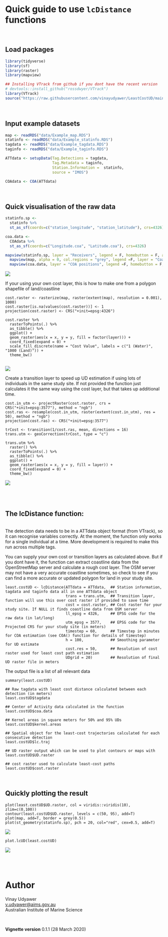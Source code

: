 

Quick guide to use `lcDistance` functions
===================================

<br>

Load packages
---------

```r
library(tidyverse)
library(sf)
library(raster)
library(mapview)

## Installing VTrack from github if you dont have the recent version
# devtools::install_github("rossdwyer/VTrack")
library(VTrack)
source("https://raw.githubusercontent.com/vinayudyawer/LeastCostUD/main/2020-03-28_lcDistance.R")
```
<br>

Input example datasets
---------

```r
map <- readRDS("data/Example_map.RDS")
statinfo <- readRDS("data/Example_statinfo.RDS")
tagdata <- readRDS("data/Example_tagdata.RDS")
taginfo <- readRDS("data/Example_taginfo.RDS")

ATTdata <- setupData(Tag.Detections = tagdata, 
                     Tag.Metadata = taginfo,
                     Station.Information =  statinfo, 
                     source = "IMOS")

COAdata <- COA(ATTdata)
```
<br>

Quick visualisation of the raw data
---------

```r
statinfo.sp <- 
  statinfo %>% 
  st_as_sf(coords=c("station_longitude", "station_latitude"), crs=4326)

coa.data <-
  COAdata %>% 
  st_as_sf(coords=c("Longitude.coa", "Latitude.coa"), crs=4326)

mapview(statinfo.sp, layer = "Receivers", legend = F, homebutton = F, alpha.regions = 0) +
  mapview(map, alpha = 0, col.regions = "grey", legend =F, layer = "Coastline polygon", homebutton = F) +
  mapview(coa.data, layer = "COA positions", legend =F, homebutton = F, alpha = 0, col.regions = 2, size = 2)
```
<img src="vignette/figure-html/Fig1.png"/>

<br>

If your using your own cost layer, this is how to make one from a polygon shapefile of land/coastline

```{r}
cost.raster <- rasterize(map, raster(extent(map), resolution = 0.001), 1000)
cost.raster[is.na(values(cost.raster))] <- 1
projection(cost.raster) <- CRS("+init=epsg:4326")

cost.raster %>% 
  rasterToPoints(.) %>%
  as_tibble() %>% 
  ggplot() +
  geom_raster(aes(x = x, y = y, fill = factor(layer))) +
  coord_fixed(expand = 0) +
  scale_fill_discrete(name = "Cost Value", labels = c("1 (Water)", "1000 (Land)")) +
  theme_bw()
  
```
<img src="vignette/figure-html/unnamed-chunk-4-1.png"/>

<br>

Create a transition layer to speed up UD estimation if using lots of individuals in the same study site. If not provided the function just calculates it the same way using the cost layer, but that takes up additional time.

```{r}
cost.in_utm <- projectRaster(cost.raster, crs = CRS("+init=epsg:3577"), method = "ngb")
cost.ras <- resample(cost.in_utm, raster(extent(cost.in_utm), res = 50), method = "ngb")
projection(cost.ras) <- CRS("+init=epsg:3577")

trCost <- transition(1/cost.ras, mean, directions = 16)
trans.utm <- geoCorrection(trCost, type = "c")

trans.utm %>% 
  raster() %>% 
  rasterToPoints(.) %>%
  as_tibble() %>% 
  ggplot() +
  geom_raster(aes(x = x, y = y, fill = layer)) +
  coord_fixed(expand = 0) +
  theme_bw()
```
<img src="vignette/figure-html/Fig3.png"/>

<br><br>



The lcDistance function:
---------

<br>
The detection data needs to be in a ATTdata object format (from VTrack), so it can recognise variables correctly. At the moment, the function only works for a single individual at a time. More development is required to make this run across multiple tags.

You can supply your own cost or transition layers as calculated above. But if you dont have it, the function can extract coastline data from the OpenStreetMap server and calculate a rough cost layer. The OSM server may not have a very accurate coastline sometimes, so check to see if you can find a more accurate or updated polygon for land in your study site.

```{r}
least.costUD <- lcDistance(ATTdata = ATTdata,  ## Station information, tagdata and taginfo data all in one ATTdata object
                           trans = trans.utm,  ## Transition layer, function will use this over cost raster if provided to save time
                           cost = cost.raster, ## Cost raster for your study site. If NULL it finds coastline data from OSM server
                           ll_epsg = 4326,     ## EPSG code for the raw data (in lat/long)
                           utm_epsg = 3577,    ## EPSG code for the Projected CRS for your study site (in meters)
                           timestep = 60,      ## Timestep in minutes for COA estimation (see COA() function for details of timestep)
                           h = 100,            ## Smoothing parameter for UD estimate
                           cost.res = 50,      ## Resolution of cost raster used for least cost path estimation
                           UDgrid = 20)        ## Resolution of final UD raster file in meters
```

The output file is a list of all relevant data

```{r}
summary(least.costUD)

## Raw tagdata with least cost distance calculated between each detection (in meters)
least.costUD$tagdata

## Center of Activity data calculated in the function
least.costUD$coa.data

## Kernel areas in square meters for 50% and 95% UDs
least.costUD$kernel.areas

## Spatial object for the least-cost trajectories calculated for each consecutive detection
least.costUD$lc.traj

## UD raster output which can be used to plot contours or maps with
least.costUD$UD.raster

## cost raster used to calculate least-cost paths
least.costUD$cost.raster
```
<br>

Quickly plotting the result
---------

```{r}
plot(least.costUD$UD.raster, col = viridis::viridis(10), zlim=c(0,100))
contour(least.costUD$UD.raster, levels = c(50, 95), add=T)
plot(map, add=T, border = grey(0.5))
plot(st_geometry(statinfo.sp), pch = 20, col="red", cex=0.5, add=T)
```
<img src="vignette/figure-html/unnamed-chunk-7-1.png"/>

```{r}
plot.lcUD(least.costUD)
```
<img src="vignette/figure-html/Fig4.png"/>




<br><br>

# Author

Vinay Udyawer <br> <v.udyawer@aims.gov.au> <br> Australian Institute of Marine Science

<br>

**Vignette version**
0.1.1 (28 March 2020)


